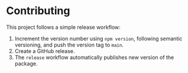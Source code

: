 # Contributing

This project follows a simple release workflow:

1. Increment the version number using `npm version`, following semantic versioning, and push the version tag to `main`.
2. Create a GitHub release.
3. The `release` workflow automatically publishes new version of the package.
